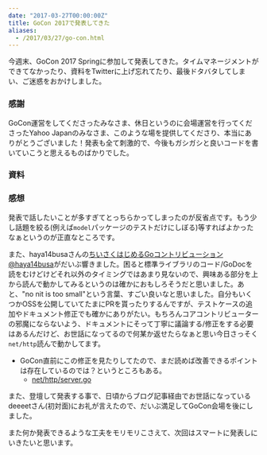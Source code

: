 ```yaml
---
date: "2017-03-27T00:00:00Z"
title: GoCon 2017で発表してきた
aliases:
  - /2017/03/27/go-con.html
---
```


今週末、GoCon 2017 Springに参加して発表してきた。タイムマネージメントができてなかったり、資料をTwitterに上げ忘れてたり、最後ドタバタしてしまい、ご迷惑をおかけしました。


### 感謝

GoCon運営をしてくださったみなさま、休日というのに会場運営を行ってくださったYahoo Japanのみなさま、このような場を提供してくださり、本当にありがとうございました！発表も全て刺激的で、今後もガシガシと良いコードを書いていこうと思えるものばかりでした。


### 資料

<script async class="speakerdeck-embed" data-id="9c6e284d996840b1a542b2beaf5ca30e" data-ratio="1.33333333333333" src="//speakerdeck.com/assets/embed.js"></script>


### 感想

発表で話したいことが多すぎてとっちらかってしまったのが反省点です。もう少し話題を絞る(例えば`model`パッケージのテストだけにしぼる)等すればよかったなぁというのが正直なところです。

また、haya14busaさんの[ちいさくはじめるGoコントリビューション@haya14busa](https://docs.google.com/presentation/d/1oIVK_mZYoS7mIVq4DCkJKDU4vDNyPd8AJ70zOC7peBU/pub?slide=id.g1f224d448c_0_71)がだいぶ響きました。困ると標準ライブラリのコード/GoDocを読をむけどけどそれ以外のタイミングではあまり見ないので、興味ある部分を上から読んで動かしてみるというのは確かにおもしろそうだと思いました。あと、"no nit is too small"という言葉、すごい良いなと思いました。自分もいくつかOSSを公開していてたまにPRを貰ったりするんですが、テストケースの追加やドキュメント修正でも確かにありがたい。もちろんコアコントリビューターの邪魔にならないよう、ドキュメントにそって丁寧に議論する/修正をする必要はあるんだけど、お世話になってるので何某か返せたらなぁと思い今日さっそく`net/http`読んで動かしてます。

- GoCon直前にこの修正を見たりしてたので、まだ読めば改善できるポイントは存在しているのでは？というところもある。
    * [net/http/server.go](https://go-review.googlesource.com/c/38057/7/src/net/http/server.go)

また、登壇して発表する事で、日頃からブログ記事経由でお世話になっているdeeeetさん(初対面)にお礼が言えたので、だいぶ満足してGoCon会場を後にしました。

また何か発表できるような工夫をモリモリこさえて、次回はスマートに発表しにいきたいと思います。
